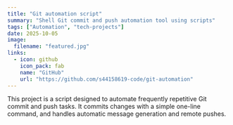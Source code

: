 ```yaml
---
title: "Git automation script"
summary: "Shell Git commit and push automation tool using scripts"
tags: ["Automation", "tech-projects"]
date: 2025-10-05
image:
  filename: "featured.jpg"
links:
  - icon: github
    icon_pack: fab
    name: "GitHub"
    url: "https://github.com/s44158619-code/git-automation"
---
```


This project is a script designed to automate frequently repetitive Git commit and push tasks.
It commits changes with a simple one-line command,
and handles automatic message generation and remote pushes.
